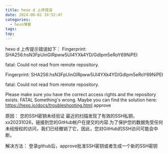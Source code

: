 ```yaml
---
title: hexo d 上传错误
date: 2024-06-02 19:52:47
categories:
  - hexo博客
tags:
top:
---
```

hexo d 上传提示错误如下：
Fingerprint:
SHA256:hsN3FpUinGIRpww5UI4YXk4YD/GdIpm5eRoY69NiPEI

fatal: Could not read from remote repository.
<!--more-->
Fingerprint:
SHA256:hsN3FpUinGIRpww5UI4YXk4YD/GdIpm5eRoY69NiPEI

fatal: Could not read from remote repository.

Please make sure you have the correct access rights
and the repository exists.
FATAL Something's wrong. Maybe you can find the solution here: https://hexo.io/docs/troubleshooting.html
approve

原因：
您的SSH密钥未经验证
最近的扫描发现了有效的SSH私钥，xx20231026，链接到您的GitHub帐户在提交的内容.为了保护您的数据免受任何未经授权的访问，我们已经撤销了它，因此，您对GitHub的SSH访问可能会中断。

解决方法：
登录github后，approve批准SSH密钥或者生成一个新的SSH密钥